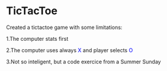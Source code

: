 # TicTacToe
 
Created a tictactoe game with some limitations:

   1.The computer stats first 

   2.The computer uses always <span style="color:blue">X</span> and player selects  <span style="color:blue">O</span>

   3.Not so inteligent, but a code exercice from a Summer Sunday

